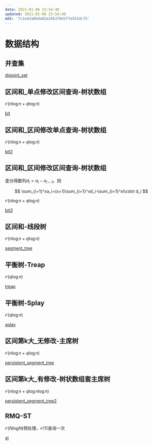 ```yaml
---
date: 2021-01-06 23:54:40
updated: 2021-01-06 23:54:40
md5: '7c1e42a06da02a24b370d1ffe553dcf5'
---
```


# 数据结构

## 并查集

[disjoint_set](cpp/disjoint_set.cpp ':include :type=code')

## 区间和_单点修改区间查询-树状数组

$\mathcal{O} (n\log n+q\log n)$

[bit](cpp/bit.cpp ':include :type=code')

## 区间和_区间修改单点查询-树状数组

$\mathcal{O} (n\log n+q\log n)$

[bit2](cpp/bit2.cpp ':include :type=code')

## 区间和_区间修改区间查询-树状数组

差分得数列$d_i=a_i-a_{i-1}$，则

$$
\sum_{i=1}^xa_i=(x+1)\sum_{i=1}^xd_i-\sum_{i=1}^xi\cdot d_i
$$

$\mathcal{O} (n\log n+q\log n)$

[bit3](cpp/bit3.cpp ':include :type=code')

## 区间和-线段树

$\mathcal{O} (n\log n+q\log n)$

[segment_tree](cpp/segment_tree.cpp ':include :type=code')

## 平衡树-Treap

$\mathcal{O} (q\log n)$

[treap](cpp/treap.cpp ':include :type=code')

## 平衡树-Splay

$\mathcal{O} (q\log n)$

[splay](cpp/splay.cpp ':include :type=code')

## 区间第k大_无修改-主席树

$\mathcal{O} (n\log n+q\log n)$

[persistent_segment_tree](cpp/persistent_segment_tree.cpp ':include :type=code')

## 区间第k大_有修改-树状数组套主席树

$\mathcal{O} (n\log n+q\log n\log n)$

[persistent_segment_tree2](cpp/persistent_segment_tree2.cpp ':include :type=code')

## RMQ-ST

$\mathcal{O} (NlogN)$预处理，$\mathcal{O} (1)$查询一次

[st](cpp/st.cpp ':include :type=code')